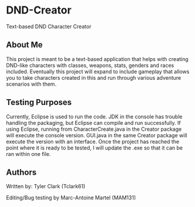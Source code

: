 # DND-Creator
Text-based DND Character Creator

## About Me
This project is meant to be a text-based application that helps with creating DND-like characters with classes, weapons, stats, genders and races included.
Eventually this project will expand to include gameplay that allows you to take characters created in this and run through various adventure scenarios with them.


## Testing Purposes
Currently, Eclipse is used to run the code. JDK in the console has trouble handling the packaging, but Eclipse can compile and run successfully. If using Eclipse, running from CharacterCreate.java in the Creator package will execute the console version. GUI.java in the same Creator package will execute the version with an interface.
Once the project has reached the point where it is ready to be tested, I will update the .exe so that it can be ran within one file.

## Authors
Written by: Tyler Clark (Tclark61)

Editing/Bug testing by Marc-Antoine Martel (MAM131)
